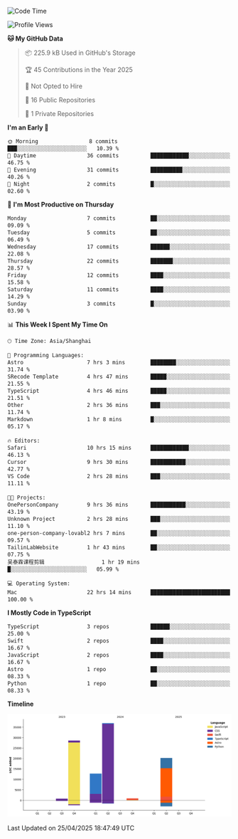 <!--
**PascalDai/PascalDai** is a ✨ _special_ ✨ repository because its `README.md` (this file) appears on your GitHub profile.

Here are some ideas to get you started:

- 🔭 I’m currently working on ...
- 🌱 I’m currently learning ...
- 👯 I’m looking to collaborate on ...
- 🤔 I’m looking for help with ...
- 💬 Ask me about ...
- 📫 How to reach me: ...
- 😄 Pronouns: ...
- ⚡ Fun fact: ...
-->

<!--START_SECTION:waka-->
![Code Time](http://img.shields.io/badge/Code%20Time-1%2C000%20hrs-blue)

![Profile Views](http://img.shields.io/badge/Profile%20Views-0-blue)

**🐱 My GitHub Data** 

> 📦 225.9 kB Used in GitHub's Storage 
 > 
> 🏆 45 Contributions in the Year 2025
 > 
> 🚫 Not Opted to Hire
 > 
> 📜 16 Public Repositories 
 > 
> 🔑 1 Private Repositories 
 > 
**I'm an Early 🐤** 

```text
🌞 Morning                8 commits           ███░░░░░░░░░░░░░░░░░░░░░░   10.39 % 
🌆 Daytime                36 commits          ████████████░░░░░░░░░░░░░   46.75 % 
🌃 Evening                31 commits          ██████████░░░░░░░░░░░░░░░   40.26 % 
🌙 Night                  2 commits           █░░░░░░░░░░░░░░░░░░░░░░░░   02.60 % 
```
📅 **I'm Most Productive on Thursday** 

```text
Monday                   7 commits           ██░░░░░░░░░░░░░░░░░░░░░░░   09.09 % 
Tuesday                  5 commits           ██░░░░░░░░░░░░░░░░░░░░░░░   06.49 % 
Wednesday                17 commits          ██████░░░░░░░░░░░░░░░░░░░   22.08 % 
Thursday                 22 commits          ███████░░░░░░░░░░░░░░░░░░   28.57 % 
Friday                   12 commits          ████░░░░░░░░░░░░░░░░░░░░░   15.58 % 
Saturday                 11 commits          ████░░░░░░░░░░░░░░░░░░░░░   14.29 % 
Sunday                   3 commits           █░░░░░░░░░░░░░░░░░░░░░░░░   03.90 % 
```


📊 **This Week I Spent My Time On** 

```text
🕑︎ Time Zone: Asia/Shanghai

💬 Programming Languages: 
Astro                    7 hrs 3 mins        ████████░░░░░░░░░░░░░░░░░   31.74 % 
SRecode Template         4 hrs 47 mins       █████░░░░░░░░░░░░░░░░░░░░   21.55 % 
TypeScript               4 hrs 46 mins       █████░░░░░░░░░░░░░░░░░░░░   21.51 % 
Other                    2 hrs 36 mins       ███░░░░░░░░░░░░░░░░░░░░░░   11.74 % 
Markdown                 1 hr 8 mins         █░░░░░░░░░░░░░░░░░░░░░░░░   05.17 % 

🔥 Editors: 
Safari                   10 hrs 15 mins      ████████████░░░░░░░░░░░░░   46.13 % 
Cursor                   9 hrs 30 mins       ███████████░░░░░░░░░░░░░░   42.77 % 
VS Code                  2 hrs 28 mins       ███░░░░░░░░░░░░░░░░░░░░░░   11.11 % 

🐱‍💻 Projects: 
OnePersonCompany         9 hrs 36 mins       ███████████░░░░░░░░░░░░░░   43.19 % 
Unknown Project          2 hrs 28 mins       ███░░░░░░░░░░░░░░░░░░░░░░   11.10 % 
one-person-company-lovabl2 hrs 7 mins        ██░░░░░░░░░░░░░░░░░░░░░░░   09.57 % 
TailinLabWebsite         1 hr 43 mins        ██░░░░░░░░░░░░░░░░░░░░░░░   07.75 % 
吴泰霖课程剪辑                  1 hr 19 mins        █░░░░░░░░░░░░░░░░░░░░░░░░   05.99 % 

💻 Operating System: 
Mac                      22 hrs 14 mins      █████████████████████████   100.00 % 
```

**I Mostly Code in TypeScript** 

```text
TypeScript               3 repos             ██████░░░░░░░░░░░░░░░░░░░   25.00 % 
Swift                    2 repos             ████░░░░░░░░░░░░░░░░░░░░░   16.67 % 
JavaScript               2 repos             ████░░░░░░░░░░░░░░░░░░░░░   16.67 % 
Astro                    1 repo              ██░░░░░░░░░░░░░░░░░░░░░░░   08.33 % 
Python                   1 repo              ██░░░░░░░░░░░░░░░░░░░░░░░   08.33 % 
```



**Timeline**

![Lines of Code chart](https://raw.githubusercontent.com/PascalDai/PascalDai/main/assets/bar_graph.png)


 Last Updated on 25/04/2025 18:47:49 UTC
<!--END_SECTION:waka-->
